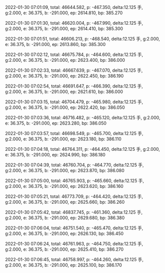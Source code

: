 2022-01-30 07:01:09, total: 46644.582, p: -467.350, delta:12.125 手, g:2.000, e: 36.375, b: -291.000, ep: 2614.810, bp: 385.270

2022-01-30 07:01:30, total: 46620.004, p: -467.990, delta:12.125 手, g:2.000, e: 36.375, b: -291.000, ep: 2614.410, bp: 385.300

2022-01-30 07:01:51, total: 46606.213, p: -468.540, delta:12.125 手, g:2.000, e: 36.375, b: -291.000, ep: 2613.860, bp: 385.300

2022-01-30 07:02:12, total: 46675.784, p: -464.600, delta:12.125 手, g:2.000, e: 36.375, b: -291.000, ep: 2623.400, bp: 386.000

2022-01-30 07:02:33, total: 46667.639, p: -467.070, delta:12.125 手, g:2.000, e: 36.375, b: -291.000, ep: 2622.450, bp: 386.190

2022-01-30 07:02:54, total: 46691.647, p: -466.390, delta:12.125 手, g:2.000, e: 36.375, b: -291.000, ep: 2621.610, bp: 386.000

2022-01-30 07:03:15, total: 46704.479, p: -465.980, delta:12.125 手, g:2.000, e: 36.375, b: -291.000, ep: 2622.420, bp: 386.050

2022-01-30 07:03:36, total: 46716.482, p: -465.120, delta:12.125 手, g:2.000, e: 36.375, b: -291.000, ep: 2623.280, bp: 386.050

2022-01-30 07:03:57, total: 46698.549, p: -465.700, delta:12.125 手, g:2.000, e: 36.375, b: -291.000, ep: 2623.180, bp: 386.110

2022-01-30 07:04:18, total: 46764.311, p: -464.450, delta:12.125 手, g:2.000, e: 36.375, b: -291.000, ep: 2624.990, bp: 386.180

2022-01-30 07:04:39, total: 46760.704, p: -464.770, delta:12.125 手, g:2.000, e: 36.375, b: -291.000, ep: 2623.870, bp: 386.080

2022-01-30 07:05:00, total: 46765.903, p: -465.660, delta:12.125 手, g:2.000, e: 36.375, b: -291.000, ep: 2623.620, bp: 386.160

2022-01-30 07:05:21, total: 46773.709, p: -464.420, delta:12.125 手, g:2.000, e: 36.375, b: -291.000, ep: 2625.660, bp: 386.260

2022-01-30 07:05:42, total: 46837.745, p: -461.360, delta:12.125 手, g:2.000, e: 36.375, b: -291.000, ep: 2629.680, bp: 386.380

2022-01-30 07:06:04, total: 46751.540, p: -465.470, delta:12.125 手, g:2.000, e: 36.375, b: -291.000, ep: 2626.130, bp: 386.450

2022-01-30 07:06:24, total: 46761.963, p: -464.750, delta:12.125 手, g:2.000, e: 36.375, b: -291.000, ep: 2625.410, bp: 386.270

2022-01-30 07:06:45, total: 46758.997, p: -464.260, delta:12.125 手, g:2.000, e: 36.375, b: -291.000, ep: 2625.100, bp: 386.170